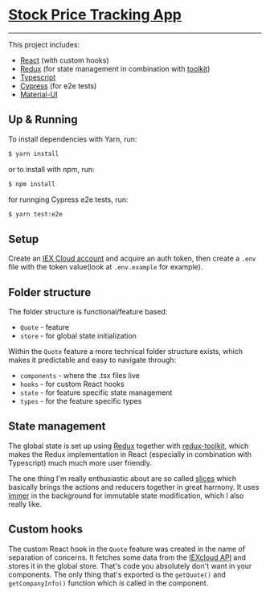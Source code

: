 # [Stock Price Tracking App](https://stock-price-tracking.netlify.app/)

---

This project includes:
- [React](https://reactjs.org/) (with custom hooks)
- [Redux](https://redux.js.org/) (for state management in combination with [toolkit](https://redux-toolkit.js.org/))
- [Typescript](https://www.typescriptlang.org/)
- [Cypress](https://www.cypress.io/) (for e2e tests)
- [Material-UI](https://mui.com/)

## Up & Running

To install dependencies with Yarn, run:

```sh
$ yarn install
```

or to install with npm, run:

```sh
$ npm install
```

for runnging Cypress e2e tests, run:

```sh
$ yarn test:e2e
```

## Setup

Create an [IEX Cloud account](https://iexcloud.io/docs/api/#introduction) and acquire an auth token, then create a `.env` file with the token value(look at `.env.example` for example).

## Folder structure

The folder structure is functional/feature based:
- `Quote` - feature
- `store` - for global state initialization

Within the `Quote` feature a more technical folder structure exists, which makes it predictable and easy to navigate through:
- `components` - where the .tsx files live
- `hooks` - for custom React hooks
- `state` - for feature specific state management
- `types` - for the feature specific types

## State management

The global state is set up using [Redux](https://redux.js.org/) together with [redux-toolkit](https://redux-toolkit.js.org/), which makes the Redux implementation in React (especially in combination with Typescript) much much more user friendly.

The one thing I'm really enthusiastic about are so called [slices](https://redux-toolkit.js.org/tutorials/quick-start#create-a-redux-state-slice) which basically brings the actions and reducers together in great harmony. It uses [immer](https://github.com/immerjs/immer) in the background for immutable state modification, which I also really like.

## Custom hooks

The custom React hook in the `Quote` feature was created in the name of separation of concerns. It fetches some data from the [IEXcloud API](https://cloud.iexapis.com) and stores it in the global store. That's code you absolutely don't want in your components. The only thing that's exported is the `getQuote()` and `getCompanyInfo()` function which _is_ called in the component.

